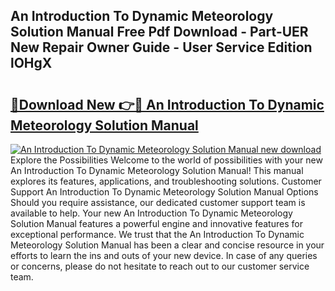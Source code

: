 ## An Introduction To Dynamic Meteorology Solution Manual Free Pdf Download - Part-UER New Repair Owner Guide - User Service Edition lOHgX

# <h2><a href="http://bc11679.oget.top/?id=An+Introduction+To+Dynamic+Meteorology+Solution+Manual">🔗Download New 👉🔴 An Introduction To Dynamic Meteorology Solution Manual</a></h2>

[![An Introduction To Dynamic Meteorology Solution Manual new download](https://i.imgur.com/5g1atiW.png)](http://bc11679.oget.top/?id=An+Introduction+To+Dynamic+Meteorology+Solution+Manual)
Explore the Possibilities Welcome to the world of possibilities with your new An Introduction To Dynamic Meteorology Solution Manual! This manual explores its features, applications, and troubleshooting solutions. Customer Support An Introduction To Dynamic Meteorology Solution Manual Options Should you require assistance, our dedicated customer support team is available to help. Your new An Introduction To Dynamic Meteorology Solution Manual features a powerful engine and innovative features for exceptional performance. We trust that the An Introduction To Dynamic Meteorology Solution Manual has been a clear and concise resource in your efforts to learn the ins and outs of your new device. In case of any queries or concerns, please do not hesitate to reach out to our customer service team.
